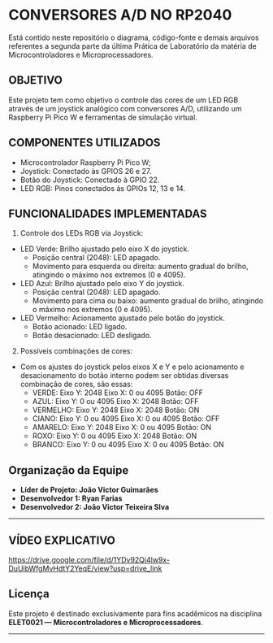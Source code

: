 # **CONVERSORES A/D NO RP2040**

Está contido neste repositório o diagrama, código-fonte e demais arquivos referentes a segunda parte da última Prática de Laboratório da matéria de Microcontroladores e Microprocessadores.

## **OBJETIVO**

Este projeto tem como objetivo o controle das cores de um LED RGB através de um joystick analôgico com conversores A/D, utilizando um Raspberry Pi Pico W e ferramentas de simulação virtual.

## **COMPONENTES UTILIZADOS**

- Microcontrolador Raspberry Pi Pico W;
- Joystick: Conectado às GPIOS 26 e 27.
- Botão do Joystick: Conectado à GPIO 22.
- LED RGB: Pinos conectados às GPIOs 12, 13 e 14.

## **FUNCIONALIDADES IMPLEMENTADAS**

1. Controle dos LEDs RGB via Joystick:  
- LED Verde: Brilho ajustado pelo eixo X do joystick.  
  - Posição central (2048): LED apagado.  
  - Movimento para esquerda ou direita: aumento gradual do brilho, atingindo o máximo nos extremos (0 e 4095).  
- LED Azul: Brilho ajustado pelo eixo Y do joystick.  
  - Posição central (2048): LED apagado.  
  - Movimento para cima ou baixo: aumento gradual do brilho, atingindo o máximo nos extremos (0 e 4095).  
- LED Vermelho: Acionamento ajustado pelo botão do joystick.
  - Botão acionado: LED ligado.
  - Botão desacionado: LED desligado.

2. Possíveis combinações de cores:  
- Com os ajustes do joystick pelos eixos X e Y e pelo acionamento e desacionamento do botão interno podem ser obtidas diversas combinação de cores, são essas:
  - VERDE: Eixo Y: 2048
           Eixo X: 0 ou 4095
           Botão: OFF
  - AZUL:  Eixo Y: 0 ou 4095
           Eixo X: 2048
           Botão: OFF
  - VERMELHO: Eixo Y: 2048
              Eixo X: 2048
              Botão: ON
  - CIANO: Eixo Y: 0 ou 4095
           Eixo X: 0 ou 4095
           Botão: OFF
  - AMARELO: Eixo Y: 2048
             Eixo X: 0 ou 4095
             Botão: ON
  - ROXO:  Eixo Y: 0 ou 4095
           Eixo X: 2048
           Botão: ON
  - BRANCO: Eixo Y: 0 ou 4095
            Eixo X: 0 ou 4095
            Botão: ON

## Organização da Equipe
- **Líder de Projeto: João Victor Guimarães** 
- **Desenvolvedor 1: Ryan Farias** 
- **Desenvolvedor 2: João Victor Teixeira Slva** 

---

## **VÍDEO EXPLICATIVO**

https://drive.google.com/file/d/1YDv92Qj4lw9x-DuUibWfgMvHdtY2YeqE/view?usp=drive_link

## Licença
Este projeto é destinado exclusivamente para fins acadêmicos na disciplina **ELET0021 — Microcontroladores e Microprocessadores**.

---
